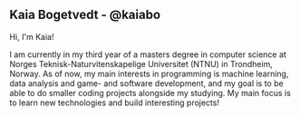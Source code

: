 <h2>Kaia Bogetvedt - @kaiabo</h2>

Hi, I'm Kaia!

I am currently in my third year of a masters degree in computer science at Norges Teknisk-Naturvitenskapelige Universitet (NTNU) in Trondheim, Norway. As of now, my main interests in programming is machine learning, data analysis and game- and software development, and my goal is to be able to do smaller coding projects alongside my studying. My main focus is to learn new technologies and build interesting projects!
